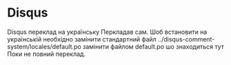 Disqus
======

Disqus переклад на українську
Перкладав сам. 
Шоб встановити на українській необхідно замінити стандартний файл ../disqus-comment-system/locales/default.po
замінити файлом default.po шо знаходиться тут 
Поки не повний переклад. 
